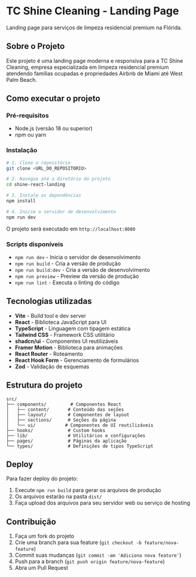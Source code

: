 # TC Shine Cleaning - Landing Page

Landing page para serviços de limpeza residencial premium na Flórida.

## Sobre o Projeto

Este projeto é uma landing page moderna e responsiva para a TC Shine Cleaning, empresa especializada em limpeza residencial premium atendendo famílias ocupadas e propriedades Airbnb de Miami até West Palm Beach.

## Como executar o projeto

### Pré-requisitos

- Node.js (versão 18 ou superior)
- npm ou yarn

### Instalação

```sh
# 1. Clone o repositório
git clone <URL_DO_REPOSITORIO>

# 2. Navegue até o diretório do projeto
cd shine-react-landing

# 3. Instale as dependências
npm install

# 4. Inicie o servidor de desenvolvimento
npm run dev
```

O projeto será executado em `http://localhost:8080`

### Scripts disponíveis

- `npm run dev` - Inicia o servidor de desenvolvimento
- `npm run build` - Cria a versão de produção
- `npm run build:dev` - Cria a versão de desenvolvimento
- `npm run preview` - Preview da versão de produção
- `npm run lint` - Executa o linting do código

## Tecnologias utilizadas

- **Vite** - Build tool e dev server
- **React** - Biblioteca JavaScript para UI
- **TypeScript** - Linguagem com tipagem estática
- **Tailwind CSS** - Framework CSS utilitário
- **shadcn/ui** - Componentes UI reutilizáveis
- **Framer Motion** - Biblioteca para animações
- **React Router** - Roteamento
- **React Hook Form** - Gerenciamento de formulários
- **Zod** - Validação de esquemas

## Estrutura do projeto

```
src/
├── components/         # Componentes React
│   ├── content/       # Conteúdo das seções
│   ├── layout/        # Componentes de layout
│   ├── sections/      # Seções da página
│   └── ui/           # Componentes de UI reutilizáveis
├── hooks/             # Custom hooks
├── lib/               # Utilitários e configurações
├── pages/             # Páginas da aplicação
└── types/             # Definições de tipos TypeScript
```

## Deploy

Para fazer deploy do projeto:

1. Execute `npm run build` para gerar os arquivos de produção
2. Os arquivos estarão na pasta `dist/`
3. Faça upload dos arquivos para seu servidor web ou serviço de hosting

## Contribuição

1. Faça um fork do projeto
2. Crie uma branch para sua feature (`git checkout -b feature/nova-feature`)
3. Commit suas mudanças (`git commit -am 'Adiciona nova feature'`)
4. Push para a branch (`git push origin feature/nova-feature`)
5. Abra um Pull Request
